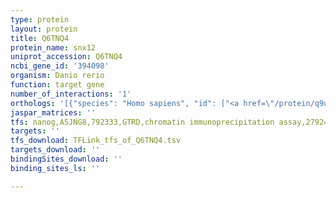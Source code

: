 ```yaml
---
type: protein
layout: protein
title: Q6TNQ4
protein_name: snx12
uniprot_accession: Q6TNQ4
ncbi_gene_id: '394098'
organism: Danio rerio
function: target gene
number_of_interactions: '1'
orthologs: '[{"species": "Homo sapiens", "id": ["<a href=\"/protein/q9umy4\">Q9UMY4</a>"]}, {"species": "Mus musculus", "id": ["Q6ZWQ5"]}, {"species": "Rattus norvegicus", "id": ["<a href=\"/protein/d4a719\">D4A719</a>"]}, {"species": "Drosophila melanogaster", "id": ["<a href=\"/protein/q9vg51\">Q9VG51</a>"]}, {"species": "Caenorhabditis elegans", "id": ["<a href=\"/protein/q9xw41\">Q9XW41</a>"]}, {"species": "Saccharomyces cerevisiae", "id": ["<a href=\"/protein/q08826\">Q08826</a>"]}]'
jaspar_matrices: ''
tfs: nanog,A5JNG8,792333,GTRD,chromatin immunoprecipitation assay,27924024%5Buid%5D,No
targets: ''
tfs_download: TFLink_tfs_of_Q6TNQ4.tsv
targets_download: ''
bindingSites_download: ''
binding_sites_ls: ''

---
```

